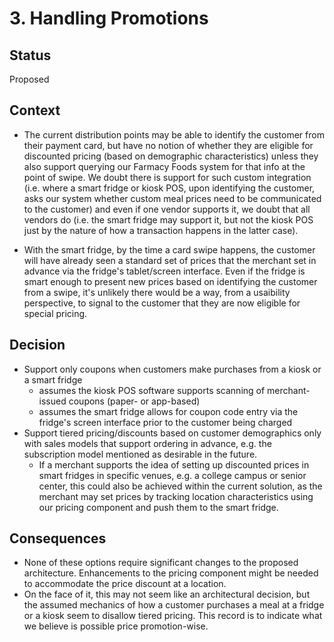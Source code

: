 # 3. Handling Promotions

## Status
Proposed

## Context
* The current distribution points may be able to identify the customer from their payment card, but have no notion of whether they are eligible for discounted pricing (based on demographic characteristics) unless they also support querying our Farmacy Foods system for that info at the point of swipe. We doubt there is support for such custom integration (i.e. where a smart fridge or kiosk POS, upon identifying the customer, asks our system whether custom meal prices need to be communicated to the customer) and even if one vendor supports it, we doubt that all vendors do (i.e. the smart fridge may support it, but not the kiosk POS just by the nature of how a transaction happens in the latter case). 

* With the smart fridge, by the time a card swipe happens, the customer will have already seen a standard set of prices that the merchant set in advance via the fridge's tablet/screen interface. Even if the fridge is smart enough to present new prices based on identifying the customer from a swipe, it's unlikely there would be a way, from a usaibility perspective, to signal to the customer that they are now eligible for special pricing. 

## Decision
* Support only coupons when customers make purchases from a kiosk or a smart fridge
  * assumes the kiosk POS software supports scanning of merchant-issued coupons (paper- or app-based)
  * assumes the smart fridge allows for coupon code entry via the fridge's screen interface prior to the customer being charged
* Support tiered pricing/discounts based on customer demographics only with sales models that support ordering in advance, e.g. the subscription model mentioned as desirable in the future.
  * If a merchant supports the idea of setting up discounted prices in smart fridges in specific venues, e.g. a college campus or senior center, this could also be achieved within the current solution, as the merchant may set prices by tracking location characteristics using our pricing component and push them to the smart fridge.

## Consequences
* None of these options require significant changes to the proposed architecture. Enhancements to the pricing component might be needed to accommodate the price discount at a location. 
* On the face of it, this may not seem like an architectural decision, but the assumed mechanics of how a customer purchases a meal at a fridge or a kiosk seem to disallow tiered pricing. This record is to indicate what we believe is possible price promotion-wise.
